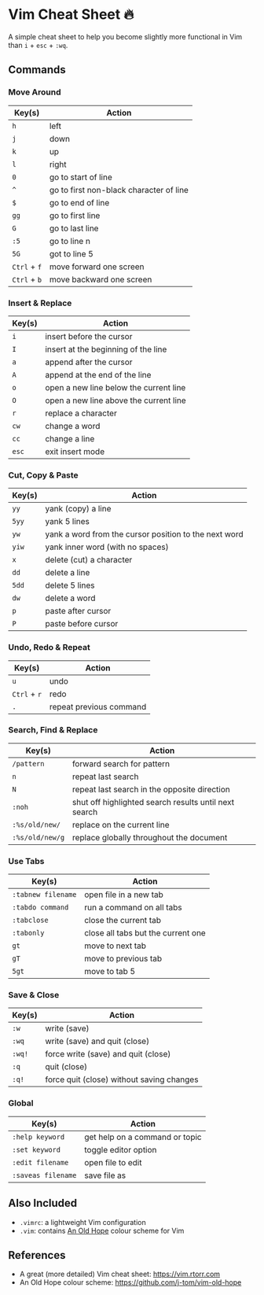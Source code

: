 # Vim Cheat Sheet 🔥

A simple cheat sheet to help you become slightly more functional in Vim than `i` + `esc` + `:wq`.

## Commands

### Move Around

| Key(s)       | Action                                  |
| ------------ | --------------------------------------- |
| `h`          | left                                    |
| `j`          | down                                    |
| `k`          | up                                      |
| `l`          | right                                   |
| `0`          | go to start of line                     |
| `^`          | go to first non-black character of line |
| `$`          | go to end of line                       |
| `gg`         | go to first line                        |
| `G`          | go to last line                         |
| `:5`         | go to line n                            |
| `5G`         | got to line 5                           |
| `Ctrl` + `f` | move forward one screen                 |
| `Ctrl` + `b` | move backward one screen                |

### Insert & Replace

| Key(s) | Action                                 |
| ------ | -------------------------------------- |
| `i`    | insert before the cursor               |
| `I`    | insert at the beginning of the line    |
| `a`    | append after the cursor                |
| `A`    | append at the end of the line          |
| `o`    | open a new line below the current line |
| `O`    | open a new line above the current line |
| `r`    | replace a character                    |
| `cw`   | change a word                          |
| `cc`   | change a line                          |
| `esc`  | exit insert mode                       |

### Cut, Copy & Paste

| Key(s) | Action                                                |
| ------ | ----------------------------------------------------- |
| `yy`   | yank (copy) a line                                    |
| `5yy`  | yank 5 lines                                          |
| `yw`   | yank a word from the cursor position to the next word |
| `yiw`  | yank inner word (with no spaces)                      |
| `x`    | delete (cut) a character                              |
| `dd`   | delete a line                                         |
| `5dd`  | delete 5 lines                                        |
| `dw`   | delete a word                                         |
| `p`    | paste after cursor                                    |
| `P`    | paste before cursor                                   |

### Undo, Redo & Repeat

| Key(s)       | Action                  |
| ------------ | ----------------------- |
| `u`          | undo                    |
| `Ctrl` + `r` | redo                    |
| `.`          | repeat previous command |

### Search, Find & Replace

| Key(s)          | Action                                                |
| --------------- | ----------------------------------------------------- |
| `/pattern`      | forward search for pattern                            |
| `n`             | repeat last search                                    |
| `N`             | repeat last search in the opposite direction          |
| `:noh`          | shut off highlighted search results until next search |
| `:%s/old/new/`  | replace on the current line                           |
| `:%s/old/new/g` | replace globally throughout the document              |

### Use Tabs

| Key(s)             | Action                             |
| ------------------ | ---------------------------------- |
| `:tabnew filename` | open file in a new tab             |
| `:tabdo command`   | run a command on all tabs          |
| `:tabclose`        | close the current tab              |
| `:tabonly`         | close all tabs but the current one |
| `gt`               | move to next tab                   |
| `gT`               | move to previous tab               |
| `5gt`              | move to tab 5                      |

### Save & Close

| Key(s) | Action                                    |
| ------ | ----------------------------------------- |
| `:w`   | write (save)                              |
| `:wq`  | write (save) and quit (close)             |
| `:wq!` | force write (save) and quit (close)       |
| `:q`   | quit (close)                              |
| `:q!`  | force quit (close) without saving changes |

### Global

| Key(s)             | Action                         |
| ------------------ | ------------------------------ |
| `:help keyword`    | get help on a command or topic |
| `:set keyword`     | toggle editor option           |
| `:edit filename`   | open file to edit              |
| `:saveas filename` | save file as                   |

## Also Included

- `.vimrc`: a lightweight Vim configuration
- `.vim`: contains [An Old Hope](https://github.com/j-tom/vim-old-hope) colour scheme for Vim

## References

- A great (more detailed) Vim cheat sheet: https://vim.rtorr.com
- An Old Hope colour scheme: https://github.com/j-tom/vim-old-hope
